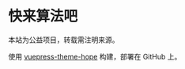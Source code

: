 # 快来算法吧

本站为公益项目，转载需注明来源。

使用 [vuepress-theme-hope](https://vuepress-theme-hope.gitee.io/zh/) 构建，部署在 GitHub 上。